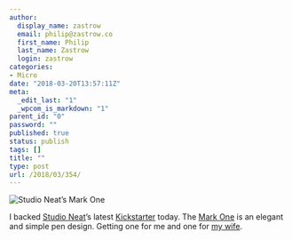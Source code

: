 ```yaml
---
author:
  display_name: zastrow
  email: philip@zastrow.co
  first_name: Philip
  last_name: Zastrow
  login: zastrow
categories:
- Micro
date: "2018-03-20T13:57:11Z"
meta:
  _edit_last: "1"
  _wpcom_is_markdown: "1"
parent_id: "0"
password: ""
published: true
status: publish
tags: []
title: ""
type: post
url: /2018/03/354/
---
```

<p><img src="/assets/2018/03/1521568607.jpeg" alt="Studio Neat’s Mark One" /></p>
<p>I backed <a href="http://studioneat.com">Studio Neat</a>’s latest <a href="https://www.kickstarter.com/projects/danprovost/mark-one-a-minimal-durable-retractable-pen">Kickstarter</a> today. The <a href="https://www.kickstarter.com/projects/danprovost/mark-one-a-minimal-durable-retractable-pen">Mark One</a> is an elegant and simple pen design. Getting one for me and one for <a href="https://inksprout.com">my wife</a>.</p>
